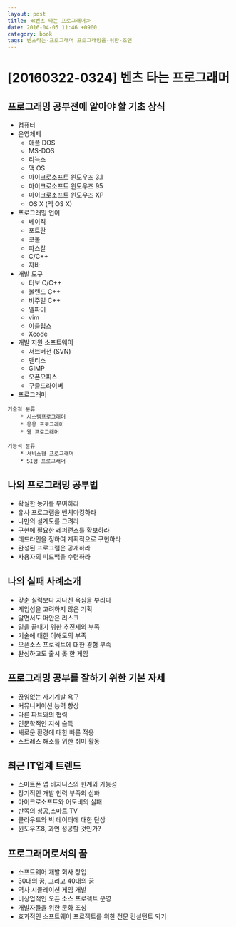 ```yaml
---
layout: post
title: ≪벤츠 타는 프로그래머≫
date: 2016-04-05 11:46 +0900
category: book
tags: 벤츠타는-프로그래머 프로그래밍을-위한-조언
---
```


# [20160322-0324] 벤츠 타는 프로그래머

## 프로그래밍 공부전에 알아야 할 기초 상식
* 컴퓨터
* 운영체제
    * 애플 DOS
    * MS-DOS
    * 리눅스
    * 맥 OS
    * 마이크로소프트 윈도우즈 3.1
    * 마이크로소프트 윈도우즈 95
    * 마이크로소프트 윈도우즈 XP
    * OS X (맥 OS X) 
* 프로그래밍 언어
    * 베이직
    * 포트란
    * 코볼
    * 파스칼
    * C/C++
    * 자바
* 개발 도구
    * 터보 C/C++
    * 볼랜드 C++
    * 비주얼 C++
    * 델파이
    * vim
    * 이클립스
    * Xcode 
* 개발 지원 소프트웨어
    * 서브버전 (SVN)
    * 맨티스
    * GIMP
    * 오픈오피스
    * 구글드라이버
* 프로그래머
```
기술적 뷴류
    * 시스템프로그래머
    * 응용 프로그래머
    * 웹 프로그래머
```
```
기능적 분류
    * 서비스형 프로그래머
    * SI형 프로그래머
```

## 나의 프로그래밍 공부법
* 확실한 동기를 부여하라
* 유사 프로그램을 벤치마킹하라
* 나만의 설계도를 그려라
* 구현에 필요한 레퍼런스를 확보하라
* 데드라인을 정하여 계획적으로 구현하라
* 완성된 프로그램은 공개하라
* 사용자의 피드백을 수렴하라

## 나의 실패 사례소개
* 갖춘 실력보다 지나친 욕심을 부리다
* 게임성을 고려하지 않은 기획
* 알면서도 떠안은 리스크
* 일을 끝내기 위한 추진제의 부족
* 기술에 대한 이해도의 부족
* 오픈소스 프로젝트에 대한 경험 부족
* 완성하고도 출시 못 한 게임

## 프로그래밍 공부를 잘하기 위한 기본 자세
* 끊임없는 자기계발 욕구
* 커뮤니케이션 능력 향상
* 다른 파트와의 협력
* 인문학적인 지식 습득
* 새로운 환경에 대한 빠른 적응
* 스트레스 해소를 위한 취미 활동


## 최근 IT업계 트렌드

* 스마트폰 앱 비지니스의 한계와 가능성
* 장기적인 개발 인력 부족의 심화
* 마이크로소프트와 어도비의 실패
* 반쪽의 성공,스마트 TV
* 클라우드와 빅 데이터에 대한 단상
* 윈도우즈8, 과연 성공할 것인가?

## 프로그래머로서의 꿈
* 소프트웨어 개발 회사 창업
* 30대의 꿈, 그리고 40대의 꿈
* 역사 시뮬레이션 게임 개발
* 비상업적인 오픈 소스 프로젝트 운영
* 개발자들을 위한 문화 조성
* 효과적인 소프트웨어 프로젝트를 위한 전문 컨설턴트 되기

